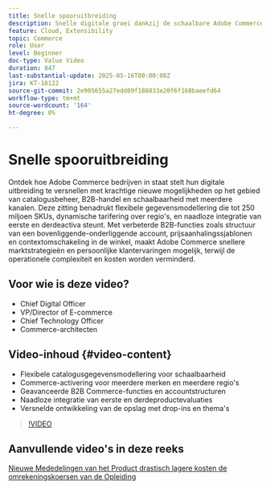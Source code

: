 ```yaml
---
title: Snelle spooruitbreiding
description: Snelle digitale groei dankzij de schaalbare Adobe Commerce-catalogus, B2B-tools en uitbreidingsfuncties voor meerdere kanalen.
feature: Cloud, Extensibility
topic: Commerce
role: User
level: Beginner
doc-type: Value Video
duration: 847
last-substantial-update: 2025-05-16T00:00:00Z
jira: KT-18122
source-git-commit: 2e905655a27edd09f188833e20f6f168baeefd64
workflow-type: tm+mt
source-wordcount: '164'
ht-degree: 0%

---
```



# Snelle spooruitbreiding

Ontdek hoe Adobe Commerce bedrijven in staat stelt hun digitale uitbreiding te versnellen met krachtige nieuwe mogelijkheden op het gebied van catalogusbeheer, B2B-handel en schaalbaarheid met meerdere kanalen. Deze zitting benadrukt flexibele gegevensmodellering die tot 250 miljoen SKUs, dynamische tarifering over regio&#39;s, en naadloze integratie van eerste en derdeactiva steunt. Met verbeterde B2B-functies zoals structuur van een bovenliggende-onderliggende account, prijsaanhalingssjablonen en contextomschakeling in de winkel, maakt Adobe Commerce snellere marktstrategieën en persoonlijke klantervaringen mogelijk, terwijl de operationele complexiteit en kosten worden verminderd.

## Voor wie is deze video?

* Chief Digital Officer
* VP/Director of E-commerce
* Chief Technology Officer
* Commerce-architecten

## Video-inhoud {#video-content}

* Flexibele catalogusgegevensmodellering voor schaalbaarheid
* Commerce-activering voor meerdere merken en meerdere regio&#39;s
* Geavanceerde B2B Commerce-functies en accountstructuren
* Naadloze integratie van eerste en derdeproductevaluaties
* Versnelde ontwikkeling van de opslag met drop-ins en thema&#39;s

>[!VIDEO](https://video.tv.adobe.com/v/3458518/?learn=on&enablevpops)

## Aanvullende video&#39;s in deze reeks

[ Nieuwe Mededelingen van het Product ](./new-product-announcements.md)
[ drastisch lagere kosten ](./drastically-cut-costs.md)
[ de omrekeningskoersen van de Opleiding ](./supercharge-conversion-rates.md)
